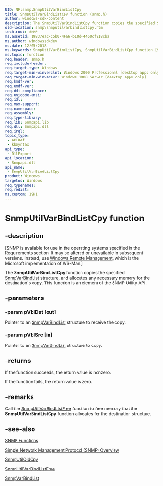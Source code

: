 ```yaml
---
UID: NF:snmp.SnmpUtilVarBindListCpy
title: SnmpUtilVarBindListCpy function (snmp.h)
author: windows-sdk-content
description: The SnmpUtilVarBindListCpy function copies the specified SnmpVarBindList structure, and allocates any necessary memory for the destination's copy. This function is an element of the SNMP Utility API.
old-location: snmp\snmputilvarbindlistcpy.htm
tech.root: SNMP
ms.assetid: 19837eac-c5b0-46a6-b10d-4460cf918cba
ms.author: windowssdkdev
ms.date: 12/05/2018
ms.keywords: SnmpUtilVarBindListCpy, SnmpUtilVarBindListCpy function [SNMP], _snmp_snmputilvarbindlistcpy, snmp.snmputilvarbindlistcpy, snmp/SnmpUtilVarBindListCpy
ms.topic: function
req.header: snmp.h
req.include-header: 
req.target-type: Windows
req.target-min-winverclnt: Windows 2000 Professional [desktop apps only]
req.target-min-winversvr: Windows 2000 Server [desktop apps only]
req.kmdf-ver: 
req.umdf-ver: 
req.ddi-compliance: 
req.unicode-ansi: 
req.idl: 
req.max-support: 
req.namespace: 
req.assembly: 
req.type-library: 
req.lib: Snmpapi.lib
req.dll: Snmpapi.dll
req.irql: 
topic_type:
 - APIRef
 - kbSyntax
api_type:
 - DllExport
api_location:
 - Snmpapi.dll
api_name:
 - SnmpUtilVarBindListCpy
product: Windows
targetos: Windows
req.typenames: 
req.redist: 
ms.custom: 19H1
---
```


# SnmpUtilVarBindListCpy function


## -description


<p class="CCE_Message">[SNMP is available for use in the operating systems specified in the Requirements section. It may be altered or unavailable in subsequent versions. Instead, use <a href="https://docs.microsoft.com/windows/desktop/WinRM/portal">Windows Remote Management</a>, which is the Microsoft implementation of WS-Man.]

The 
				<b>SnmpUtilVarBindListCpy</b> function copies the specified 
<a href="https://docs.microsoft.com/windows/desktop/api/snmp/ns-snmp-snmpvarbindlist">SnmpVarBindList</a> structure, and allocates any necessary memory for the destination's copy. This function is an element of the SNMP Utility API.


## -parameters




### -param pVblDst [out]

Pointer to an 
<a href="https://docs.microsoft.com/windows/desktop/api/snmp/ns-snmp-snmpvarbindlist">SnmpVarBindList</a> structure to receive the copy.


### -param pVblSrc [in]

Pointer to an 
<a href="https://docs.microsoft.com/windows/desktop/api/snmp/ns-snmp-snmpvarbindlist">SnmpVarBindList</a> structure to copy.


## -returns



If the function succeeds, the return value is nonzero.

If the function fails, the return value is zero.




## -remarks



Call the 
<a href="https://docs.microsoft.com/windows/desktop/api/snmp/nf-snmp-snmputilvarbindlistfree">SnmpUtilVarBindListFree</a> function to free memory that the 
<b>SnmpUtilVarBindListCpy</b> function allocates for the destination structure.




## -see-also




<a href="https://docs.microsoft.com/windows/desktop/SNMP/snmp-functions">SNMP Functions</a>



<a href="https://docs.microsoft.com/windows/desktop/SNMP/simple-network-management-protocol-snmp-">Simple Network Management Protocol (SNMP) Overview</a>



<a href="https://docs.microsoft.com/windows/desktop/api/snmp/nf-snmp-snmputiloidcpy">SnmpUtilOidCpy</a>



<a href="https://docs.microsoft.com/windows/desktop/api/snmp/nf-snmp-snmputilvarbindlistfree">SnmpUtilVarBindListFree</a>



<a href="https://docs.microsoft.com/windows/desktop/api/snmp/ns-snmp-snmpvarbindlist">SnmpVarBindList</a>
 

 

